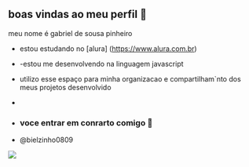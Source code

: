 ##  boas vindas ao meu perfil 💟

meu nome é gabriel de sousa pinheiro

- estou estudando no [alura] (https://www.alura.com.br)
- -estou me desenvolvendo na linguagem javascript
- utilizo esse espaço para minha organizacao e compartilham`nto dos meus projetos desenvolvido
-
- ### voce entrar em conrarto comigo 💟

- @bielzinho0809

![](https://media1.tenor.com/m/hvBu6Qw8SBUAAAAd/killua.gif)


